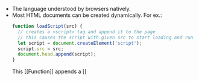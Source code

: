 - The language understood by browsers natively.
- Most HTML documents can be created dynamically.
  For ex.:
  ```js
  function loadScript(src) {
    // creates a <script> tag and append it to the page
    // this causes the script with given src to start loading and run when complete
    let script = document.createElement('script');
    script.src = src;
    document.head.append(script);
  }
  ```
  This [[Function]] appends a [[<script>]] tag to the top of an ``HTML Document`` and assigns its src attribute the value given. This way we can dynamically add JS scripts to our Document.